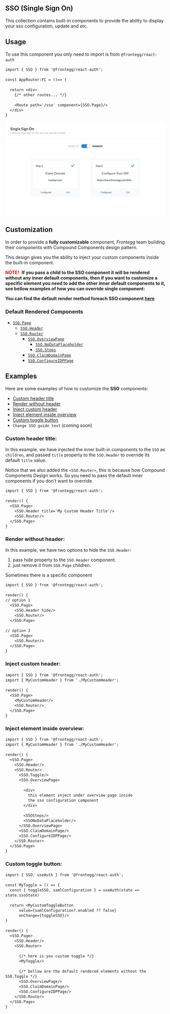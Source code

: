 ## SSO (Single Sign On)
This collection contains built-in components to provide the ability to display your sso configuration, update and etc.

## Usage

To use this component you only need to import is from `@frontegg/react-auth`

```tsx
import { SSO } from '@frontegg/react-auth';

const AppRouter:FC = ()=> {

  return <div>
    {/* other routes... */}

    <Route path='/sso' component={SSO.Page}/>
  </div>
}
```

![Base Example Result](imgs/sso-basic-example.png)

## Customization

In order to provide a **fully customizable** component, *Frontegg* team building their components with Compound Components design pattern.

This design gives you the ability to inject your custom components inside the built-in component.

<font color='red'>**NOTE!**:</font> **If you pass a child to the SSO component
it will be rendered without any inner default components, then if you want to customize a specific element
you need to add the other inner default components to it, see bellow examples of how
you can override single component:**

**You can find the default render method foreach SSO component [here](#default-rendered-components)**

### Default Rendered Components

- [`SSO.Page`](./SSOPage.tsx#L47)
  - [`SSO.Header`](./SSOPage.tsx#L15)
  - [`SSO.Router`](./SSORouter.tsx#L28)
    - [`SSO.OverviewPage`](./SSOOverviewPage/SSOOverviewPage.tsx#L17)
      - [`SSO.NoDataPlaceholder`](./SSOOverviewPage/SSONoDataPlaceholder.tsx#L16)
      - [`SSO.Steps`](./SSOOverviewPage/SSOSteps.tsx#L24)
    - [`SSO.ClaimDomainPage`](./SSOClaimDomainPage/SSOClaimDomainPage.tsx)
    - [`SSO.ConfigureIDPPage`](./SSOConfigureIDPPage/SSOConfigureIDPPage.tsx)


## Examples

Here are some examples of how to customize the **SSO** components:

- [Custom header title](#custom-header-title)
- [Render without header](#render-header-title)
- [Inject custom header](#inject-custom-header)
- [Inject element inside overview](#inject-element-inside-overview)
- [Custom toggle button](#inject-element-inside-overview)
- `Change SSO guide text` (coming soon)

### Custom header title:

In this example, we have injected the inner built-in components to the `SSO` as `children`,
and passed `title` property to the `SSO.Header` to override its default `title` value.

Notice that we also added the `<SSO.Router>`, this is because how Compound Components Design works.
So you need to pass the default inner components if you don't want to override.
```tsx
import { SSO } from '@frontegg/react-auth';

render() {
  <SSO.Page>
    <SSO.Header title='My Custom Header Title'/>
    <SSO.Router/>
  </SSO.Page>
}
```

### Render without header:

In this example, we have two options to hide the `SSO.Header`:
1. pass hide property to the `SSO.Header` component.
2. just remove it from `SSO.Page` children.

Sometimes there is a specific component
```tsx
import { SSO } from '@frontegg/react-auth';

render() {
// option 1
  <SSO.Page>
    <SSO.Header hide/>
    <SSO.Router/>
  </SSO.Page>

// option 2
  <SSO.Page>
    <SSO.Router/>
  </SSO.Page>
}
```

### Inject custom header:

```tsx
import { SSO } from '@frontegg/react-auth';
import { MyCustomHeader } from './MyCustomHeader';

render() {
  <SSO.Page>
    <MyCustomHeader/>
    <SSO.Router/>
  </SSO.Page>
}

```


### Inject element inside overview:

```tsx
import { SSO } from '@frontegg/react-auth';
import { MyCustomHeader } from './MyCustomHeader';

render() {
  <SSO.Page>
    <SSO.Header/>
    <SSO.Router>
      <SSO.Toggle/>
      <SSO.OverviewPage>

        <div>
          this element inject under overview page inside
          the sso configuration component
        </div>

        <SSOSteps/>
        <SSONoDataPlaceholder/>
      </SSO.OverviewPage>
      <SSO.ClaimDomainPage/>
      <SSO.ConfigureIDPPage/>
    </SSO.Router>
  </SSO.Page>
}

```


### Custom toggle button:

```tsx
import { SSO, useAuth } from '@frontegg/react-auth';

const MyToggle = () => {
  const { toggleSSO, samlConfiguration } = useAuth(state => state.ssoState)

  return <MyCustomToggleButton
      value={samlConfiguration?.enabled ?? false}
      onChange={toggleSSO}/>
}

render() {
  <SSO.Page>
    <SSO.Header/>
    <SSO.Router>

      {/* here is you custom toggle */}
      <MyToggle/>

      {/* bellow are the default rendered elements without the SSO.Toggle */}
      <SSO.OverviewPage/>
      <SSO.ClaimDomainPage/>
      <SSO.ConfigureIDPPage/>
    </SSO.Router>
  </SSO.Page>
}
```






